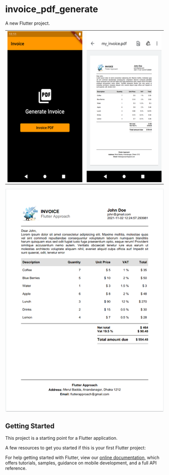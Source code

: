 # invoice_pdf_generate

A new Flutter project.

<table>
  <tr>
    <td><img src="sample-1.png" width=270 height=480></td>
    <td><img src="sample-2.png" width=270 height=480></td>
  </tr>
 </table>

 ![Sample UI](/invoice.png)

## Getting Started

This project is a starting point for a Flutter application.

A few resources to get you started if this is your first Flutter project:


For help getting started with Flutter, view our
[online documentation](https://flutter.dev/docs), which offers tutorials,
samples, guidance on mobile development, and a full API reference.
